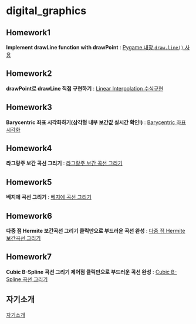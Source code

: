 # digital_graphics
## Homework1
**Implement drawLine function with drawPoint**  : [Pygame 내장 `draw.line()` 사용](https://youtu.be/1EW8ZgAHLf8)

## Homework2
**drawPoint로 drawLine 직접 구현하기** : [Linear Interpolation 수식구현](https://youtu.be/bVGNM2krYKk?si=2kS9G4iIpK4Cky2n)

## Homework3
**Barycentric 좌표 시각화하기(삼각형 내부 보간값 실시간 확인!)** : [Barycentric 좌표 시각화](https://youtu.be/EkQllDetNT4)

## Homework4
**라그랑주 보간 곡선 그리기** : [라그랑주 보간 곡선 그리기](https://youtu.be/xXru2-Y8YS4)

## Homework5
**베지에 곡선 그리기** : [베지에 곡선 그리기](https://youtu.be/5WxugYw-NuY)

## Homework6
**다중 점 Hermite 보간곡선 그리기 클릭만으로 부드러운 곡선 완성** : [다중 점 Hermite 보간곡선 그리기](https://youtu.be/cbIbBshTHN4)

## Homework7
**Cubic B-Spline 곡선 그리기 제어점 클릭만으로 부드러운 곡선 완성** : [Cubic B-Spline 곡선 그리기](https://youtu.be/dAGY5UXhk4w)

## 자기소개
[자기소개](https://docs.google.com/presentation/d/1YTXWtDWUx6QAC82YvUT7Yk--aLVqaS4yGkj8ei_nhGM/edit?usp=sharing)
